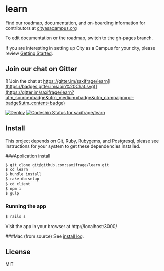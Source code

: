 # learn

Find our roadmap, documentation, and on-boarding information for contributors at [cityasacampus.org](http://cityasacampus.org)

To edit documentation or the roadmap, switch to the gh-pages branch.

If you are interesting in setting up City as a Campus for your city, please review [Getting Started](https://github.com/saxifrage/learn/blob/guidelines/GETTING_STARTED.md).

## Join our chat on Gitter

[![Join the chat at https://gitter.im/saxifrage/learn](https://badges.gitter.im/Join%20Chat.svg)](https://gitter.im/saxifrage/learn?utm_source=badge&utm_medium=badge&utm_campaign=pr-badge&utm_content=badge)

[![Deploy](https://www.herokucdn.com/deploy/button.png)](https://heroku.com/deploy)
[ ![Codeship Status for saxifrage/learn](https://codeship.com/projects/be3edb90-b14b-0132-d033-3edef27c5b65/status?branch=master)](https://codeship.com/projects/69801)



## Install

This project depends on Git, Ruby, Rubygems, and Postgresql, please see instructions for your system to get these dependencies installed.

###Application install
```bash
$ git clone git@github.com:saxifrage/learn.git
$ cd learn
$ bundle install
$ rake db:setup
$ cd client
$ npm i
$ gulp
```

### Running the app
```bash
$ rails s
```

Visit the app in your browser at http://localhost:3000/

###Mac (from source)
See [install log](https://github.com/saxifrage/learn/issues/57).

## License
MIT
